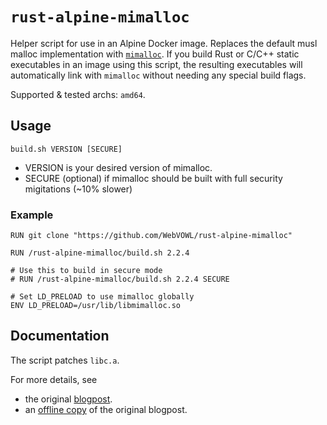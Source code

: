 # `rust-alpine-mimalloc`

Helper script for use in an Alpine Docker image.
Replaces the default musl malloc implementation with [`mimalloc`](https://github.com/microsoft/mimalloc). If you build Rust or C/C++ static executables in an image using this script, the resulting executables will automatically link with `mimalloc` without needing any special build flags.

Supported & tested archs: `amd64`.

## Usage

`build.sh VERSION [SECURE]`

- VERSION is your desired version of mimalloc.
- SECURE (optional) if mimalloc should be built with full security migitations (~10% slower)

### Example

```docker
RUN git clone "https://github.com/WebVOWL/rust-alpine-mimalloc"

RUN /rust-alpine-mimalloc/build.sh 2.2.4

# Use this to build in secure mode
# RUN /rust-alpine-mimalloc/build.sh 2.2.4 SECURE

# Set LD_PRELOAD to use mimalloc globally
ENV LD_PRELOAD=/usr/lib/libmimalloc.so
```

## Documentation

The script patches `libc.a`.

For more details, see

- the original [blogpost](https://www.tweag.io/blog/2023-08-10-rust-static-link-with-mimalloc).
- an [offline copy](documentation.html) of the original blogpost.
